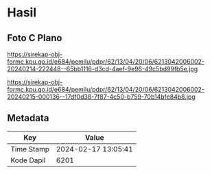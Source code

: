 # Hasil

## Foto C Plano

https://sirekap-obj-formc.kpu.go.id/e684/pemilu/pdpr/62/13/04/20/06/6213042006002-20240214-222448--65bb1116-d3cd-4aef-9e96-49c5bd99fb5e.jpg

https://sirekap-obj-formc.kpu.go.id/e684/pemilu/pdpr/62/13/04/20/06/6213042006002-20240215-000136--17df0d38-7f87-4c50-b759-70b14bfe84b8.jpg


## Metadata

| Key        | Value               |
| ---------- | ------------------- |
| Time Stamp | 2024-02-17 13:05:41 |
| Kode Dapil | 6201                |



